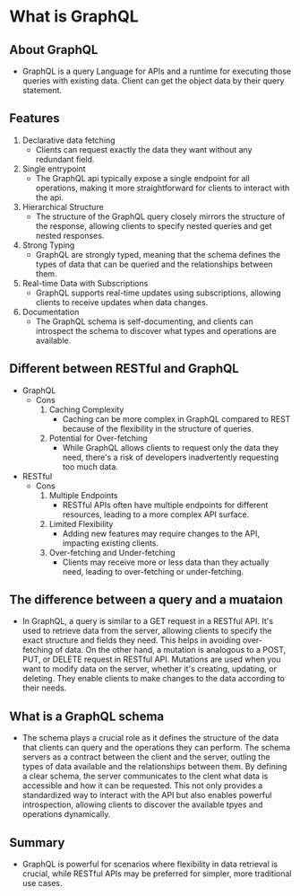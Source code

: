 # What is GraphQL

## About GraphQL

- GraphQL is a query Language for APIs and a runtime for executing those queries with existing data. Client can get the object data by their query statement.

## Features

1. Declarative data fetching
   - Clients can request exactly the data they want without any redundant field.
2. Single entrypoint
   - The GraphQL api typically expose a single endpoint for all operations, making it more straightforward for clients to interact with the api.
3. Hierarchical Structure
   - The structure of the GraphQL query closely mirrors the structure of the response, allowing clients to specify nested queries and get nested responses.
4. Strong Typing
   - GraphQL are strongly typed, meaning that the schema defines the types of data that can be queried and the relationships between them.
5. Real-time Data with Subscriptions
   - GraphQL supports real-time updates using subscriptions, allowing clients to receive updates when data changes.
6. Documentation
   - The GraphQL schema is self-documenting, and clients can introspect the schema to discover what types and operations are available.

## Different between RESTful and GraphQL

- GraphQL
  - Cons
    1. Caching Complexity
        - Caching can be more complex in GraphQL compared to REST because of the flexibility in the structure of queries.
    2. Potential for Over-fetching
        - While GraphQL allows clients to request only the data they need, there's a risk of developers inadvertently requesting too much data.
- RESTful
  - Cons
    1. Multiple Endpoints
        - RESTful APIs often have multiple endpoints for different resources, leading to a more complex API surface.
    2. Limited Flexibility
        - Adding new features may require changes to the API, impacting existing clients.
    3. Over-fetching and Under-fetching
        - Clients may receive more or less data than they actually need, leading to over-fetching or under-fetching.

## The difference between a query and a muataion

- In GraphQL, a query is similar to a GET request in a RESTful API. It's used to retrieve data from the server, allowing clients to specify the exact structure and fields they need. This helps in avoiding over-fetching of data. On the other hand, a mutation is analogous to a POST, PUT, or DELETE request in RESTful API. Mutations are used when you want to modify data on the server, whether it's creating, updating, or deleting. They enable clients to make changes to the data according to their needs.

## What is a GraphQL schema

- The schema plays a crucial role as it defines the structure of the data that clients can query and the operations they can perform. The schema servers as a contract between the client and the server, outling the types of data available and the relationships between them. By defining a clear schema, the server communicates to the clent what data is accessible and how it can be requested. This not only provides a standardized way to interact with the API but also enables powerful introspection, allowing clients to discover the available tpyes and operations dynamically.

## Summary

- GraphQL is powerful for scenarios where flexibility in data retrieval is crucial, while RESTful APIs may be preferred for simpler, more traditional use cases.
